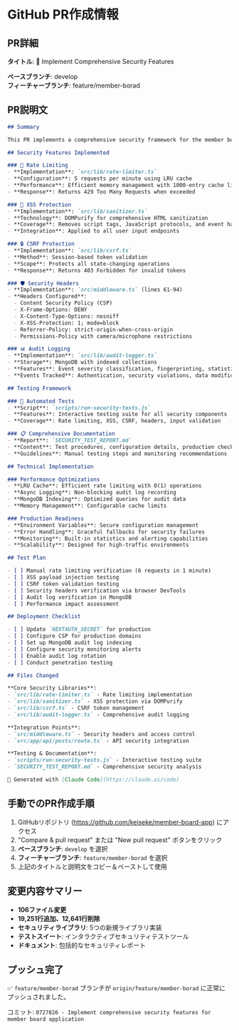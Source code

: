 # GitHub PR作成情報

## PR詳細

**タイトル**: 🔐 Implement Comprehensive Security Features

**ベースブランチ**: develop  
**フィーチャーブランチ**: feature/member-borad

## PR説明文

```markdown
## Summary

This PR implements a comprehensive security framework for the member board application, providing multi-layered protection against common web application vulnerabilities.

## Security Features Implemented

### 🚦 Rate Limiting
- **Implementation**: `src/lib/rate-limiter.ts`
- **Configuration**: 5 requests per minute using LRU cache
- **Performance**: Efficient memory management with 1000-entry cache limit
- **Response**: Returns 429 Too Many Requests when exceeded

### 🧹 XSS Protection  
- **Implementation**: `src/lib/sanitizer.ts`
- **Technology**: DOMPurify for comprehensive HTML sanitization
- **Coverage**: Removes script tags, JavaScript protocols, and event handlers
- **Integration**: Applied to all user input endpoints

### 🔒 CSRF Protection
- **Implementation**: `src/lib/csrf.ts`
- **Method**: Session-based token validation
- **Scope**: Protects all state-changing operations
- **Response**: Returns 403 Forbidden for invalid tokens

### 🛡️ Security Headers
- **Implementation**: `src/middleware.ts` (lines 61-94)
- **Headers Configured**:
  - Content Security Policy (CSP)
  - X-Frame-Options: DENY
  - X-Content-Type-Options: nosniff
  - X-XSS-Protection: 1; mode=block
  - Referrer-Policy: strict-origin-when-cross-origin
  - Permissions-Policy with camera/microphone restrictions

### 📊 Audit Logging
- **Implementation**: `src/lib/audit-logger.ts`
- **Storage**: MongoDB with indexed collections
- **Features**: Event severity classification, fingerprinting, statistics
- **Events Tracked**: Authentication, security violations, data modifications

## Testing Framework

### 🧪 Automated Tests
- **Script**: `scripts/run-security-tests.js`
- **Features**: Interactive testing suite for all security components
- **Coverage**: Rate limiting, XSS, CSRF, headers, input validation

### 📋 Comprehensive Documentation
- **Report**: `SECURITY_TEST_REPORT.md`
- **Content**: Test procedures, configuration details, production checklist
- **Guidelines**: Manual testing steps and monitoring recommendations

## Technical Implementation

### Performance Optimizations
- **LRU Cache**: Efficient rate limiting with O(1) operations
- **Async Logging**: Non-blocking audit log recording
- **MongoDB Indexing**: Optimized queries for audit data
- **Memory Management**: Configurable cache limits

### Production Readiness
- **Environment Variables**: Secure configuration management
- **Error Handling**: Graceful fallbacks for security failures
- **Monitoring**: Built-in statistics and alerting capabilities
- **Scalability**: Designed for high-traffic environments

## Test Plan

- [ ] Manual rate limiting verification (6 requests in 1 minute)
- [ ] XSS payload injection testing  
- [ ] CSRF token validation testing
- [ ] Security headers verification via browser DevTools
- [ ] Audit log verification in MongoDB
- [ ] Performance impact assessment

## Deployment Checklist

- [ ] Update `NEXTAUTH_SECRET` for production
- [ ] Configure CSP for production domains  
- [ ] Set up MongoDB audit log indexing
- [ ] Configure security monitoring alerts
- [ ] Enable audit log rotation
- [ ] Conduct penetration testing

## Files Changed

**Core Security Libraries**:
- `src/lib/rate-limiter.ts` - Rate limiting implementation
- `src/lib/sanitizer.ts` - XSS protection via DOMPurify  
- `src/lib/csrf.ts` - CSRF token management
- `src/lib/audit-logger.ts` - Comprehensive audit logging

**Integration Points**:
- `src/middleware.ts` - Security headers and access control
- `src/app/api/posts/route.ts` - API security integration

**Testing & Documentation**:
- `scripts/run-security-tests.js` - Interactive testing suite
- `SECURITY_TEST_REPORT.md` - Comprehensive security analysis

🤖 Generated with [Claude Code](https://claude.ai/code)
```

## 手動でのPR作成手順

1. GitHubリポジトリ (https://github.com/keiseke/member-board-app) にアクセス
2. "Compare & pull request" または "New pull request" ボタンをクリック
3. **ベースブランチ**: `develop` を選択
4. **フィーチャーブランチ**: `feature/member-borad` を選択
5. 上記のタイトルと説明文をコピー＆ペーストして使用

## 変更内容サマリー

- **106ファイル変更**
- **19,251行追加、12,641行削除**
- **セキュリティライブラリ**: 5つの新規ライブラリ実装
- **テストスイート**: インタラクティブセキュリティテストツール
- **ドキュメント**: 包括的なセキュリティレポート

## プッシュ完了

✅ `feature/member-borad` ブランチが `origin/feature/member-borad` に正常にプッシュされました。

コミット: `0727826 - Implement comprehensive security features for member board application`